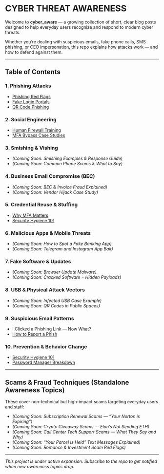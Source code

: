 # CYBER THREAT AWARENESS

Welcome to **cyber_aware** — a growing collection of short, clear blog posts designed to help everyday users recognize and respond to modern cyber threats.

Whether you’re dealing with suspicious emails, fake phone calls, SMS phishing, or CEO impersonation, this repo explains how attacks work — and how to defend against them.

---

## Table of Contents

### 1. Phishing Attacks
- [Phishing Red Flags](./posts/phishing_red_flags.md)
- [Fake Login Portals](./posts/fake_login_portals.md)
- [QR Code Phishing](./posts/qr_code_phishing.md)

### 2. Social Engineering
- [Human Firewall Training](./posts/human_firewall_training.md)
- [MFA Bypass Case Studies](./posts/mfa_bypass_case_studies.md)

### 3. Smishing & Vishing
- *(Coming Soon: Smishing Examples & Response Guide)*
- *(Coming Soon: Common Phone Scams & What to Say)*

### 4. Business Email Compromise (BEC)
- *(Coming Soon: BEC & Invoice Fraud Explained)*
- *(Coming Soon: Vendor Hijack Case Study)*

### 5. Credential Reuse & Stuffing
- [Why MFA Matters](./posts/why_mfa_matters.md)
- [Security Hygiene 101](./posts/security_hygiene_101.md)

### 6. Malicious Apps & Mobile Threats
- *(Coming Soon: How to Spot a Fake Banking App)*
- *(Coming Soon: Telegram and Instagram App Bait)*

### 7. Fake Software & Updates
- *(Coming Soon: Browser Update Malware)*
- *(Coming Soon: Cracked Software = Hidden Payloads)*

### 8. USB & Physical Attack Vectors
- *(Coming Soon: Infected USB Case Example)*
- *(Coming Soon: QR Codes in Public Spaces)*

### 9. Suspicious Email Patterns
- [I Clicked a Phishing Link — Now What?](./posts/clicked_phish_now_what.md)
- [How to Report a Phish](./posts/how_to_report_phishing.md)

### 10. Prevention & Behavior Change
- [Security Hygiene 101](./posts/security_hygiene_101.md)
- [Password Manager Breakdown](./posts/password_manager_breakdown.md)

---

## Scams & Fraud Techniques (Standalone Awareness Topics)
These cover non-technical but high-impact scams targeting everyday users and staff:

- *(Coming Soon: Subscription Renewal Scams — “Your Norton is Expiring”)*  
- *(Coming Soon: Crypto Giveaway Scams — Elon’s Not Sending ETH)*  
- *(Coming Soon: Call Center Tech Support Scams — What They Say and Why)*  
- *(Coming Soon: “Your Parcel Is Held” Text Messages Explained)*  
- *(Coming Soon: Romance & Investment Scam Red Flags)*  

---

*This project is under active expansion. Subscribe to the repo to get notified when new awareness topics drop.*

